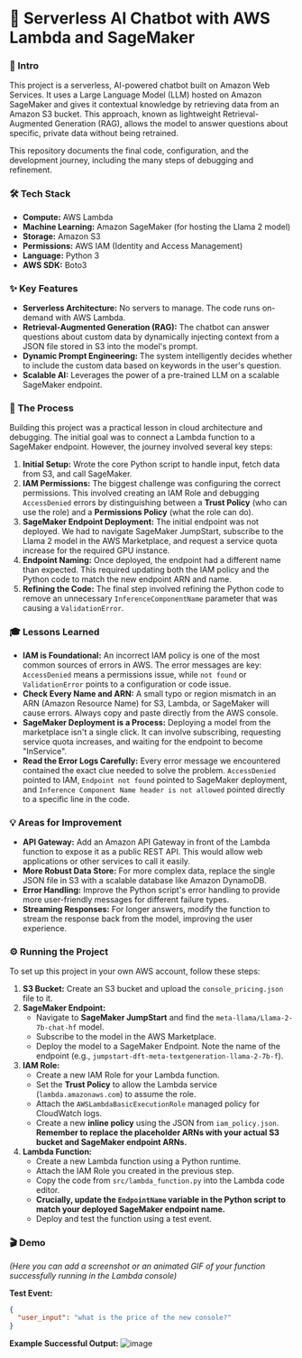 # 🤖 Serverless AI Chatbot with AWS Lambda and SageMaker

### 👋 Intro
This project is a serverless, AI-powered chatbot built on Amazon Web Services. It uses a Large Language Model (LLM) hosted on Amazon SageMaker and gives it contextual knowledge by retrieving data from an Amazon S3 bucket. This approach, known as lightweight Retrieval-Augmented Generation (RAG), allows the model to answer questions about specific, private data without being retrained.

This repository documents the final code, configuration, and the development journey, including the many steps of debugging and refinement.

### 🛠️ Tech Stack
* **Compute:** AWS Lambda
* **Machine Learning:** Amazon SageMaker (for hosting the Llama 2 model)
* **Storage:** Amazon S3
* **Permissions:** AWS IAM (Identity and Access Management)
* **Language:** Python 3
* **AWS SDK:** Boto3

### ✨ Key Features
* **Serverless Architecture:** No servers to manage. The code runs on-demand with AWS Lambda.
* **Retrieval-Augmented Generation (RAG):** The chatbot can answer questions about custom data by dynamically injecting context from a JSON file stored in S3 into the model's prompt.
* **Dynamic Prompt Engineering:** The system intelligently decides whether to include the custom data based on keywords in the user's question.
* **Scalable AI:** Leverages the power of a pre-trained LLM on a scalable SageMaker endpoint.

### 🚀 The Process
Building this project was a practical lesson in cloud architecture and debugging. The initial goal was to connect a Lambda function to a SageMaker endpoint. However, the journey involved several key steps:
1.  **Initial Setup:** Wrote the core Python script to handle input, fetch data from S3, and call SageMaker.
2.  **IAM Permissions:** The biggest challenge was configuring the correct permissions. This involved creating an IAM Role and debugging `AccessDenied` errors by distinguishing between a **Trust Policy** (who can use the role) and a **Permissions Policy** (what the role can do).
3.  **SageMaker Endpoint Deployment:** The initial endpoint was not deployed. We had to navigate SageMaker JumpStart, subscribe to the Llama 2 model in the AWS Marketplace, and request a service quota increase for the required GPU instance.
4.  **Endpoint Naming:** Once deployed, the endpoint had a different name than expected. This required updating both the IAM policy and the Python code to match the new endpoint ARN and name.
5.  **Refining the Code:** The final step involved refining the Python code to remove an unnecessary `InferenceComponentName` parameter that was causing a `ValidationError`.

### 🎓 Lessons Learned
* **IAM is Foundational:** An incorrect IAM policy is one of the most common sources of errors in AWS. The error messages are key: `AccessDenied` means a permissions issue, while `not found` or `ValidationError` points to a configuration or code issue.
* **Check Every Name and ARN:** A small typo or region mismatch in an ARN (Amazon Resource Name) for S3, Lambda, or SageMaker will cause errors. Always copy and paste directly from the AWS console.
* **SageMaker Deployment is a Process:** Deploying a model from the marketplace isn't a single click. It can involve subscribing, requesting service quota increases, and waiting for the endpoint to become "InService".
* **Read the Error Logs Carefully:** Every error message we encountered contained the exact clue needed to solve the problem. `AccessDenied` pointed to IAM, `Endpoint not found` pointed to SageMaker deployment, and `Inference Component Name header is not allowed` pointed directly to a specific line in the code.

### 💡 Areas for Improvement
* **API Gateway:** Add an Amazon API Gateway in front of the Lambda function to expose it as a public REST API. This would allow web applications or other services to call it easily.
* **More Robust Data Store:** For more complex data, replace the single JSON file in S3 with a scalable database like Amazon DynamoDB.
* **Error Handling:** Improve the Python script's error handling to provide more user-friendly messages for different failure types.
* **Streaming Responses:** For longer answers, modify the function to stream the response back from the model, improving the user experience.

### ⚙️ Running the Project
To set up this project in your own AWS account, follow these steps:

1.  **S3 Bucket:** Create an S3 bucket and upload the `console_pricing.json` file to it.
2.  **SageMaker Endpoint:**
    * Navigate to **SageMaker JumpStart** and find the `meta-llama/Llama-2-7b-chat-hf` model.
    * Subscribe to the model in the AWS Marketplace.
    * Deploy the model to a SageMaker Endpoint. Note the name of the endpoint (e.g., `jumpstart-dft-meta-textgeneration-llama-2-7b-f`).
3.  **IAM Role:**
    * Create a new IAM Role for your Lambda function.
    * Set the **Trust Policy** to allow the Lambda service (`lambda.amazonaws.com`) to assume the role.
    * Attach the `AWSLambdaBasicExecutionRole` managed policy for CloudWatch logs.
    * Create a new **inline policy** using the JSON from `iam_policy.json`. **Remember to replace the placeholder ARNs with your actual S3 bucket and SageMaker endpoint ARNs.**
4.  **Lambda Function:**
    * Create a new Lambda function using a Python runtime.
    * Attach the IAM Role you created in the previous step.
    * Copy the code from `src/lambda_function.py` into the Lambda code editor.
    * **Crucially, update the `EndpointName` variable in the Python script to match your deployed SageMaker endpoint name.**
    * Deploy and test the function using a test event.

### 🎬 Demo
*(Here you can add a screenshot or an animated GIF of your function successfully running in the Lambda console)*

**Test Event:**
```json
{
  "user_input": "what is the price of the new console?"
}
```

**Example Successful Output:**
![image](https://user-images.githubusercontent.com/your-username/your-repo/assets/placeholder.png)
